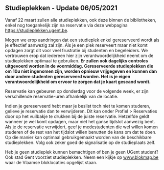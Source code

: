 ## Studieplekken - Update 06/05/2021
Vanaf 22 maart zullen alle studieplekken, ook deze binnen de bibliotheken, enkel nog toegankelijk zijn na reservatie via deze webpagina https://studieplekken.ugent.be.

Mogen we erop aandringen dat een studieplek enkel gereserveerd wordt als je effectief aanwezig zal zijn. Als je een plek reserveert maar niet komt opdagen zorgt dit voor veel frustratie bij studenten en begeleiders. We vertrouwen erop dat iedereen hier zijn verantwoordelijkheid neemt om de studieplekken optimaal te gebruiken. **Er zullen ook dagelijks controles uitgevoerd worden in de voormiddag. Gereserveerde studieplekken die om 10u niet ingenomen zijn, worden opnieuw vrijgegeven en kunnen dan door andere studenten gereserveerd worden. Het is je eigen verantwoordelijkheid om ervoor te zorgen dat je kaart gescand wordt.**

Reservatie kan gebeuren op donderdag voor de volgende week, er zijn verschillende reservatie-uren afhankelijk van de locatie.

Indien je gereserveerd hebt maar je beslist toch niet te komen studeren, gelieve je reservatie dan te verwijderen. Dit kan onder Profiel > Reservaties door op het vuilbakje te drukken bij de juiste reservatie. Hetzelfde geldt wanneer je wel komt opdagen, maar niet het ganse tijdslot aanwezig bent. Als je de reservatie verwijdert, geef je medestudenten die wel willen komen studeren of de rest van het tijdslot willen benutten de kans om dat te doen. Op die manier kan optimaal gebruikgemaakt worden van de beschikbare studieplekken. Volg ook zeker goed de signalisatie op de studieplaats zelf.

Heb je geen studieplek kunnen bemachtigen of ben je geen UGent student? Ook stad Gent voorziet studieplekken. Neem een kijkje op www.blokmap.be waar de Vlaamse bloklocaties opgelijst staan.
